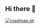 ## Hi there 👋

[![roadmap.sh](https://roadmap.sh/card/tall/66d00ee886ab8b2c177abce5?variant=dark)](https://roadmap.sh)
